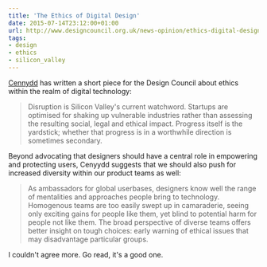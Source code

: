 ```yaml
---
title: 'The Ethics of Digital Design'
date: 2015-07-14T23:12:00+01:00
url: http://www.designcouncil.org.uk/news-opinion/ethics-digital-design
tags:
- design
- ethics
- silicon_valley
---
```

[Cennydd][1] has written a short piece for the Design Council about ethics within the realm of digital technology:

> Disruption is Silicon Valley's current watchword. Startups are optimised for shaking up vulnerable industries rather than assessing the resulting social, legal and ethical impact. Progress itself is the yardstick; whether that progress is in a worthwhile direction is sometimes secondary.

Beyond advocating that designers should have a central role in empowering and protecting users, Cenyydd suggests that we should also push for increased diversity within our product teams as well:

> As ambassadors for global userbases, designers know well the range of mentalities and approaches people bring to technology. Homogenous teams are too easily swept up in camaraderie, seeing only exciting gains for people like them, yet blind to potential harm for people not like them. The broad perspective of diverse teams offers better insight on tough choices: early warning of ethical issues that may disadvantage particular groups.

I couldn't agree more. Go read, it's a good one.

[1]: https://www.cennydd.com
